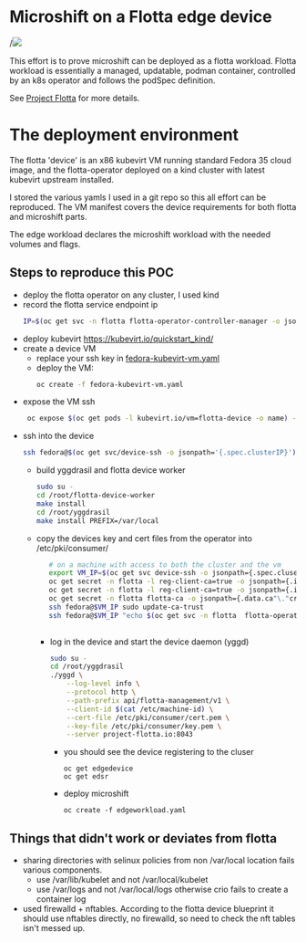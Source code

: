<!-- markdownlint-configure-file {
  "MD013": {
    "code_blocks": false,
    "tables": false
  },
  "MD033": false,
  "MD041": false
} -->

# Microshift on a Flotta edge device

[](demo.gif)/![](demo.gif)

This effort is to prove microshift can be deployed as a flotta workload.
Flotta workload is essentially a managed, updatable, podman container, controlled
by an k8s operator and follows the podSpec definition.

See [Project Flotta](https://project-flotta.github.io/) for more details.

# The deployment environment
The flotta 'device' is an x86 kubevirt VM running standard Fedora 35 cloud image,
and the flotta-operator deployed on a kind cluster with latest kubevirt upstream installed.

I stored the various yamls I used in a git repo so this all effort can be reproduced.
The VM manifest covers the device requirements for both flotta and microshift parts.

The edge workload declares the microshift workload with the needed volumes and flags.

## Steps to reproduce this POC
- deploy the flotta operator on any cluster, I used kind
- record the flotta service endpoint ip
  ```sh
  IP=$(oc get svc -n flotta flotta-operator-controller-manager -o jsonpath='{.spec.clusterIP}')
  ```
- deploy kubevirt https://kubevirt.io/quickstart_kind/
- create a device VM
  - replace your ssh key in [fedora-kubevirt-vm.yaml](fedora-kubevirt-vm.yaml)
  - deploy the VM:
    ```sh
    oc create -f fedora-kubevirt-vm.yaml
    ```
- expose the VM ssh
  ```sh
   oc expose $(oc get pods -l kubevirt.io/vm=flotta-device -o name) --port 22 --name device-ssh
   ```
- ssh into the device
  ```sh
  ssh fedora@$(oc get svc/device-ssh -o jsonpath='{.spec.clusterIP}')
  ```
  - build yggdrasil and flotta device worker
    ```sh
    sudo su -
    cd /root/flotta-device-worker
    make install
    cd /root/yggdrasil
    make install PREFIX=/var/local
    ```
   
   - copy the devices key and cert files from the operator into /etc/pki/consumer/
     ```sh
        # on a machine with access to both the cluster and the vm
        export VM_IP=$(oc get svc device-ssh -o jsonpath={.spec.cluserIP})
        oc get secret -n flotta -l reg-client-ca=true -o jsonpath={.items[1].data.client"\."crt} | base64 -d | ssh fedora@$VM_IP sudo tee /etc/pki/consumer/cert.pem
        oc get secret -n flotta -l reg-client-ca=true -o jsonpath={.items[1].data.client"\."key} | base64 -d | ssh fedora@$VM_IP sudo tee /etc/pki/consumer/key.pem
        oc get secret -n flotta flotta-ca -o jsonpath={.data.ca"\."crt} | base64 -d | ssh fedora@$VM_IP sudo tee /etc/pki/ca-trust/source/anchors/flotta-ca.pem
        ssh fedora@$VM_IP sudo update-ca-trust
        ssh fedora@$VM_IP "echo $(oc get svc -n flotta  flotta-operator-controller-manager -o jsonpath={.spec.clusterIP}) project-flotta.io | sudo tee -a /etc/hosts"
    
     ```
     - log in the device and start the device daemon (yggd)
       ```sh
       sudo su -
       cd /root/yggdrasil
       ./yggd \
           --log-level info \
           --protocol http \
           --path-prefix api/flotta-management/v1 \
           --client-id $(cat /etc/machine-id) \
           --cert-file /etc/pki/consumer/cert.pem \
           --key-file /etc/pki/consumer/key.pem \
           --server project-flotta.io:8043
       ```
       
       - you should see the device registering to the cluser
         ```
         oc get edgedevice
         oc get edsr
         ```
       
       - deploy microshift
         ```
         oc create -f edgeworkload.yaml
         ```
       

## Things that didn't work or deviates from flotta
- sharing directories with selinux policies from non /var/local location fails various components.
  - use /var/lib/kubelet and not /var/local/kubelet
  - use /var/logs and not /var/local/logs otherwise crio fails to create a container log
- used firewalld + nftables. According to the flotta device blueprint it should use nftables directly, no firewalld, so need to check the nft tables isn't messed up.

